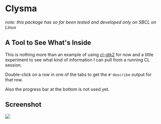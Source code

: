 Clysma
======

*note: this package has so far been tested and developed only on SBCL
 on Linux*


A Tool to See What's Inside
---------------------------

This is nothing more than an example of using
[cl-gtk2](http://common-lisp.net/project/cl-gtk2/) for now and a
little experiment to see what kind of information I can pull from a
running CL session.

Double-click on a row in one of the tabs to get the `#'describe`
output for that row.

Also the progress bar at the bottom is not used yet.


Screenshot
----------

<img src="http://www.aerique.net/software/clysma/clysma-20100127.jpg">
